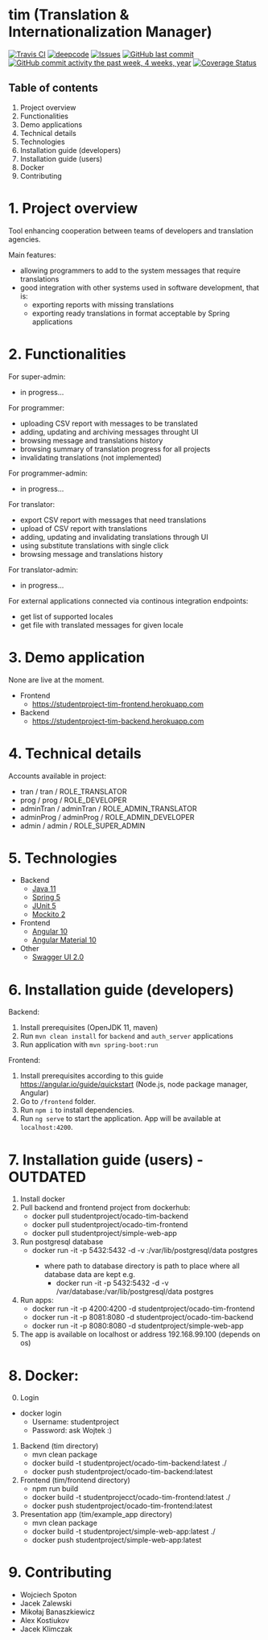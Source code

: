 # tim (Translation & Internationalization Manager)

[![Travis CI](https://travis-ci.com/tubidubidam/tim2.svg?branch=develop)](https://travis-ci.org/tubidubidam/tim2) [![deepcode](https://www.deepcode.ai/api/gh/badge?key=eyJhbGciOiJIUzI1NiIsInR5cCI6IkpXVCJ9.eyJwbGF0Zm9ybTEiOiJnaCIsIm93bmVyMSI6InR1YmlkdWJpZGFtIiwicmVwbzEiOiJ0aW0yIiwiaW5jbHVkZUxpbnQiOmZhbHNlLCJhdXRob3JJZCI6MjA0NTUsImlhdCI6MTU5ODYzODc3MX0.alSBJCVF65_l8Hbt-qnewG6AJv9hq1bnlFrqbn-UeAY)](https://www.deepcode.ai/app/gh/tubidubidam/tim2/_/dashboard?utm_content=gh%2Ftubidubidam%2Ftim2) [![Issues](https://img.shields.io/github/issues-raw/tubidubidam/tim2?maxAge=25000)](https://github.com/tubidubidam/tim2/issues)  [![GitHub last commit](https://img.shields.io/github/last-commit/tubidubidam/tim2.svg?style=flat)]()
[![GitHub commit activity the past week, 4 weeks, year](https://img.shields.io/github/commit-activity/y/tubidubidam/tim2.svg?style=flat)]()
[![Coverage Status](https://coveralls.io/repos/github/tubidubidam/tim2/badge.svg?branch=develop)](https://coveralls.io/github/tubidubidam/tim2?branch=develop)

## Table of contents
1. Project overview
1. Functionalities
1. Demo applications
1. Technical details
1. Technologies
1. Installation guide (developers)
1. Installation guide (users)
1. Docker
1. Contributing

# 1. Project overview
Tool enhancing cooperation between teams of developers and translation agencies.

Main features:
* allowing programmers to add to the system messages that require translations
* good integration with other systems used in software development, that is:
  * exporting reports with missing translations
  * exporting ready translations in format acceptable by Spring applications



# 2. Functionalities
For super-admin:
* in progress...

For programmer:
* uploading CSV report with messages to be translated 
* adding, updating and archiving messages throught UI
* browsing message and translations history
* browsing summary of translation progress for all projects
* invalidating translations (not implemented)


For programmer-admin:
* in progress...

For translator:
* export CSV report with messages that need translations
* upload of CSV report with translations
* adding, updating and invalidating translations through UI
* using substitute translations with single click
* browsing message and translations history

For translator-admin:
* in progress...

For external applications connected via continous integration endpoints:
* get list of supported locales
* get file with translated messages for given locale


# 3. Demo application
None are live at the moment.

* Frontend
    * https://studentproject-tim-frontend.herokuapp.com
* Backend
    * https://studentproject-tim-backend.herokuapp.com


# 4. Technical details
Accounts available in project:
* tran / tran / ROLE_TRANSLATOR
* prog / prog / ROLE_DEVELOPER
* adminTran / adminTran / ROLE_ADMIN_TRANSLATOR
* adminProg / adminProg / ROLE_ADMIN_DEVELOPER
* admin / admin / ROLE_SUPER_ADMIN


# 5. Technologies
* Backend
  * [Java 11](https://openjdk.java.net/projects/jdk/11/)
  * [Spring 5](https://spring.io/)
  * [JUnit 5](https://junit.org/junit5/)
  * [Mockito 2](https://site.mockito.org/)
* Frontend
  * [Angular 10](https://angular.io/)
  * [Angular Material 10](https://material.angular.io/)
* Other
  * [Swagger UI 2.0](https://swagger.io/)


# 6. Installation guide (developers)
Backend:  
1. Install prerequisites (OpenJDK 11, maven)
1. Run `mvn clean install`  for `backend` and `auth_server` applications
1. Run application with `mvn spring-boot:run`

Frontend:  
1. Install prerequisites according to this guide https://angular.io/guide/quickstart (Node.js, node package manager, Angular)
1. Go to `/frontend` folder.  
1. Run `npm i` to install dependencies.  
1. Run `ng serve` to start the application. App will be available at `localhost:4200`.  


# 7. Installation guide (users) - OUTDATED
1. Install docker
1. Pull backend and frontend project from dockerhub:
    * docker pull studentproject/ocado-tim-backend
    * docker pull studentproject/ocado-tim-frontend
    * docker pull studentproject/simple-web-app
1. Run postgresql database
    * docker run -it -p 5432:5432 -d -v <path to database directory>:/var/lib/postgresql/data postgres
        * where path to database directory is path to place where all database data are kept e.g.
            * docker run -it -p 5432:5432 -d -v /var/database:/var/lib/postgresql/data postgres 
1. Run apps:
    * docker run -it -p 4200:4200 -d studentproject/ocado-tim-frontend
    * docker run -it -p 8081:8080 -d studentproject/ocado-tim-backend
    * docker run -it -p 8080:8080 -d studentproject/simple-web-app  
1. The app is available on localhost or address 192.168.99.100 (depends on os)


# 8. Docker:
0. Login
 * docker login
    * Username: studentproject
    * Password: ask Wojtek :)
1. Backend (tim directory)
    * mvn clean package
    * docker build -t studentproject/ocado-tim-backend:latest ./
    * docker push studentproject/ocado-tim-backend:latest
2. Frontend (tim/frontend directory)
    * npm run build
    * docker build -t studentprojecct/ocado-tim-frontend:latest ./
    * docker push studentproject/ocado-tim-frontend:latest
3. Presentation app (tim/example_app directory)
    * mvn clean package
    * docker build -t studentproject/simple-web-app:latest ./
    * docker push studentproject/simple-web-app:latest
 

# 9. Contributing
* Wojciech Spoton 
* Jacek Zalewski 
* Mikołaj Banaszkiewicz
* Alex Kostiukov 
* Jacek Klimczak
